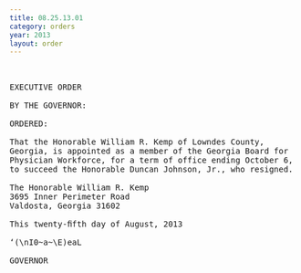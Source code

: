 ```yaml
---
title: 08.25.13.01
category: orders
year: 2013
layout: order
---
```


<pre> 

EXECUTIVE ORDER

BY THE GOVERNOR:

ORDERED:

That the Honorable William R. Kemp of Lowndes County,
Georgia, is appointed as a member of the Georgia Board for
Physician Workforce, for a term of office ending October 6, 2016,
to succeed the Honorable Duncan Johnson, Jr., who resigned.

The Honorable William R. Kemp
3695 Inner Perimeter Road
Valdosta, Georgia 31602

This twenty-ﬁfth day of August, 2013

‘(\nI0~a~\E)eaL

GOVERNOR

</pre>
